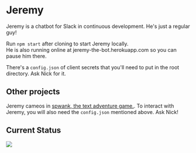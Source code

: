 # Jeremy

Jeremy is a chatbot for Slack in continuous development. He's just a regular guy!

Run `npm start` after cloning to start Jeremy locally.   
He is also running online at jeremy-the-bot.herokuapp.com so you can pause him there.

There's a `config.json` of client secrets that you'll need to put in the root directory. Ask Nick for it.

## Other projects
Jeremy cameos in [spwank, the text adventure game.](https://github.com/HandSquare/spwank).
To interact with Jeremy, you will also need the `config.json` mentioned above. Ask Nick!

## Current Status
![](http://jeremy-the-bot.herokuapp.com/status.png?cache=none)
